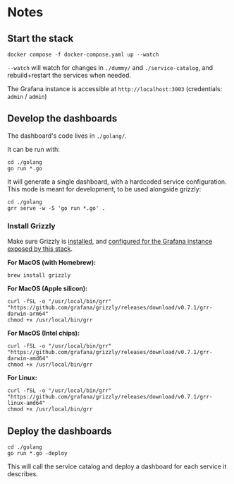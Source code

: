 # Notes

## Start the stack

```console
docker compose -f docker-compose.yaml up --watch
```

`--watch` will watch for changes in `./dummy/` and `./service-catalog`, and rebuild+restart the services when needed.

The Grafana instance is accessible at `http://localhost:3003` (credentials: `admin` / `admin`)

## Develop the dashboards

The dashboard's code lives in `./golang/`.

It can be run with:

```console
cd ./golang
go run *.go
```

It will generate a single dashboard, with a hardcoded service configuration.
This mode is meant for development, to be used alongside grizzly:

```console
cd ./golang
grr serve -w -S 'go run *.go' .
```

### Install Grizzly

Make sure Grizzly is [installed](https://grafana.github.io/grizzly/installation/), and [configured for the Grafana instance exposed by this stack](https://grafana.github.io/grizzly/configuration/).

**For MacOS (with Homebrew):**

```
brew install grizzly
```

**For MacOS (Apple silicon):**

```
curl -fSL -o "/usr/local/bin/grr" "https://github.com/grafana/grizzly/releases/download/v0.7.1/grr-darwin-arm64"
chmod +x /usr/local/bin/grr
```

**For MacOS (Intel chips):**

```
curl -fSL -o "/usr/local/bin/grr" "https://github.com/grafana/grizzly/releases/download/v0.7.1/grr-darwin-amd64"
chmod +x /usr/local/bin/grr
```

**For Linux:**

```
curl -fSL -o "/usr/local/bin/grr" "https://github.com/grafana/grizzly/releases/download/v0.7.1/grr-linux-amd64"
chmod +x /usr/local/bin/grr
```

## Deploy the dashboards

```console
cd ./golang
go run *.go -deploy
```

This will call the service catalog and deploy a dashboard for each service it describes.

